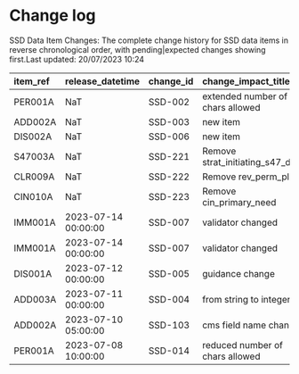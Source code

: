 # Change log
SSD Data Item Changes:
The complete change history for SSD data items in reverse chronological order, with pending|expected changes showing first.Last updated: 20/07/2023 10:24

| item_ref   | release_datetime    | change_id   | change_impact_title              | change_status   | change_type   | change_impact_notes   |
|:-----------|:--------------------|:------------|:---------------------------------|:----------------|:--------------|:----------------------|
| PER001A    | NaT                 | SSD-002     | extended number of chars allowed | pending         | Change        |                       |
| ADD002A    | NaT                 | SSD-003     | new item                         | pending         | New Feature   |                       |
| DIS002A    | NaT                 | SSD-006     | new item                         | pending         | New Feature   |                       |
| S47003A    | NaT                 | SSD-221     | Remove strat_initiating_s47_date | pending         | Depreciated   |                       |
| CLR009A    | NaT                 | SSD-222     | Remove rev_perm_plan             | pending         | Depreciated   |                       |
| CIN010A    | NaT                 | SSD-223     | Remove cin_primary_need          | pending         | Depreciated   |                       |
| IMM001A    | 2023-07-14 00:00:00 | SSD-007     | validator changed                | released        | Change        |                       |
| IMM001A    | 2023-07-14 00:00:00 | SSD-007     | validator changed                | released        | Change        |                       |
| DIS001A    | 2023-07-12 00:00:00 | SSD-005     | guidance change                  | released        | Change        |                       |
| ADD003A    | 2023-07-11 00:00:00 | SSD-004     | from string to integer           | released        | Bug Fix       |                       |
| ADD002A    | 2023-07-10 05:00:00 | SSD-103     | cms field name change            | released        | Change        |                       |
| PER001A    | 2023-07-08 10:00:00 | SSD-014     | reduced number of chars allowed  | released        | Change        |                       |